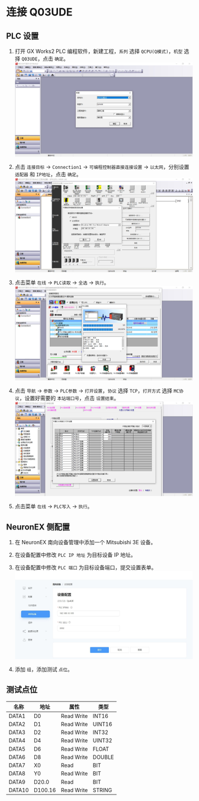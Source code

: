# 连接 Q03UDE

## PLC 设置

1. 打开 GX Works2 PLC 编程软件，新建工程，`系列` 选择 `QCPU(Q模式)`，`机型` 选择 `Q03UDE`，点击 `确定`。
![q03ude1](./assets/q03ude1.jpg)

2. 点击 `连接目标` -> `Connection1` -> `可编程控制器直接连接设置` -> `以太网`，分别设置 `适配器` 和 `IP地址`，点击 `确定`。
![q03ude2](./assets/q03ude2.jpg)

3. 点击菜单 `在线` -> `PLC读取` -> `全选` -> `执行`。
![q03ude3](./assets/q03ude3.jpg)

4. 点击 `导航` -> `参数` -> `PLC参数` -> `打开设置`，`协议` 选择 `TCP`，`打开方式` 选择 `MC协议`，设置好需要的 `本站端口号`，点击 `设置结束`。
![q03ude4](./assets/q03ude4.jpg)

5. 点击菜单 `在线` -> `PLC写入` -> `执行`。

## NeuronEX 侧配置

1. 在 NeuronEX 南向设备管理中添加一个 Mitsubishi 3E 设备。

2. 在设备配置中修改 `PLC IP 地址` 为目标设备 IP 地址。

3. 在设备配置中修改 `PLC 端口` 为目标设备端口，提交设置表单。
![q03ude5](./assets/q03ude5.jpg)

4. 添加 `组`，添加测试 `点位`。

## 测试点位

| 名称 | 地址     | 属性 | 类型   |
| ---- | --------| ---- | ------ |
| DATA1  | D0    | Read Write | INT16  |
| DATA2  | D1    | Read Write | UINT16 |
| DATA3  | D2    | Read Write | INT32  |
| DATA4  | D4    | Read Write | UINT32 |
| DATA5  | D6    | Read Write | FLOAT  |
| DATA6  | D8    | Read Write | DOUBLE |
| DATA7  | X0    | Read       | BIT    |
| DATA8  | Y0    | Read Write | BIT    |
| DATA9  | D20.0 | Read       | BIT    |
| DATA10  | D100.16  | Read Write | STRING |
